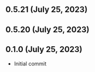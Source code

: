 ## 0.5.21 (July 25, 2023)


## 0.5.20 (July 25, 2023)


## 0.1.0 (July 25, 2023)
  - Initial commit


